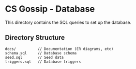 # CS Gossip - Database

This directory contains the SQL queries to set up the database.

## Directory Structure

```
docs/          // Documentation (ER diagrams, etc)
schema.sql     // Database schema
seed.sql       // Seed data
triggers.sql   // Database triggers
```
